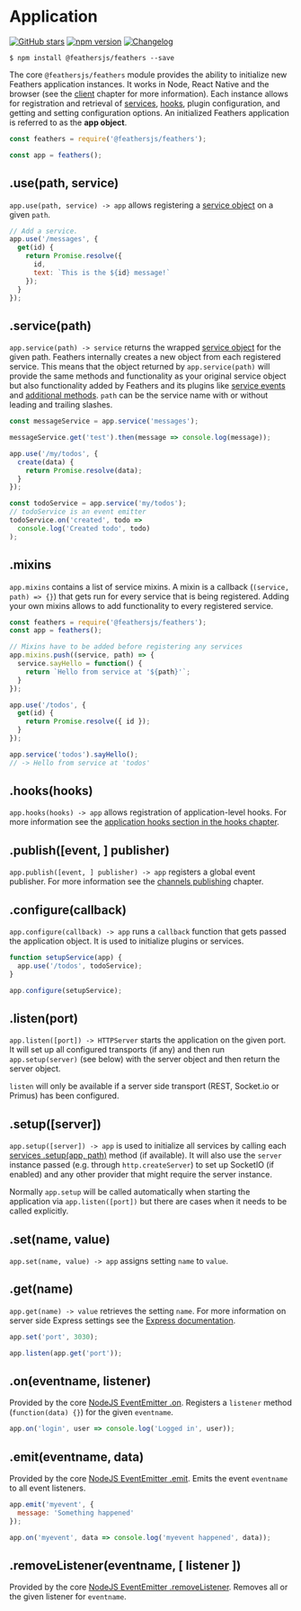 # Application

[![GitHub stars](https://img.shields.io/github/stars/feathersjs/feathers.png?style=social&label=Star)](https://github.com/feathersjs/feathers/)
[![npm version](https://img.shields.io/npm/v/feathers.png?style=flat-square)](https://www.npmjs.com/package/feathers)
[![Changelog](https://img.shields.io/badge/changelog-.md-blue.png?style=flat-square)](https://github.com/feathersjs/feathers/blob/master/CHANGELOG.md)

```
$ npm install @feathersjs/feathers --save
```

The core `@feathersjs/feathers` module provides the ability to initialize new Feathers application instances. It works in Node, React Native and the browser (see the [client](./client.md) chapter for more information). Each instance allows for registration and retrieval of [services](./services.md), [hooks](./hooks.md), plugin configuration, and getting and setting configuration options. An initialized Feathers application is referred to as the **app object**.

```js
const feathers = require('@feathersjs/feathers');

const app = feathers();
```

## .use(path, service)

`app.use(path, service) -> app` allows registering a [service object](./services.md) on a given `path`.

```js
// Add a service.
app.use('/messages', {
  get(id) {
    return Promise.resolve({
      id,
      text: `This is the ${id} message!`
    });
  }
});
```

## .service(path)

`app.service(path) -> service` returns the wrapped [service object](./services.md) for the given path. Feathers internally creates a new object from each registered service. This means that the object returned by `app.service(path)` will provide the same methods and functionality as your original service object but also functionality added by Feathers and its plugins like [service events](./events.md) and [additional methods](./services.md#feathers-functionality). `path` can be the service name with or without leading and trailing slashes.

```js
const messageService = app.service('messages');

messageService.get('test').then(message => console.log(message));

app.use('/my/todos', {
  create(data) {
    return Promise.resolve(data);
  }
});

const todoService = app.service('my/todos');
// todoService is an event emitter
todoService.on('created', todo => 
  console.log('Created todo', todo)
);
```

## .mixins

`app.mixins` contains a list of service mixins. A mixin is a callback (`(service, path) => {}`) that gets run for every service that is being registered. Adding your own mixins allows to add functionality to every registered service.

```js
const feathers = require('@feathersjs/feathers');
const app = feathers();

// Mixins have to be added before registering any services
app.mixins.push((service, path) => {
  service.sayHello = function() {
    return `Hello from service at '${path}'`;
  }
});

app.use('/todos', {
  get(id) {
    return Promise.resolve({ id });
  }
});

app.service('todos').sayHello();
// -> Hello from service at 'todos'
```

## .hooks(hooks)

`app.hooks(hooks) -> app` allows registration of application-level hooks. For more information see the [application hooks section in the hooks chapter](./hooks.md#application-hooks).

## .publish([event, ] publisher)

`app.publish([event, ] publisher) -> app` registers a global event publisher. For more information see the [channels publishing](./channels.md#publishing) chapter.

## .configure(callback)

`app.configure(callback) -> app` runs a `callback` function that gets passed the application object. It is used to initialize plugins or services.

```js
function setupService(app) {
  app.use('/todos', todoService);
}

app.configure(setupService);
```

## .listen(port)

`app.listen([port]) -> HTTPServer` starts the application on the given port. It will set up all configured transports (if any) and then run `app.setup(server)` (see below) with the server object and then return the server object.

`listen` will only be available if a server side transport (REST, Socket.io or Primus) has been configured.

## .setup([server])

`app.setup([server]) -> app` is used to initialize all services by calling each [services .setup(app, path)](services.md#setupapp-path) method (if available).
It will also use the `server` instance passed (e.g. through `http.createServer`) to set up SocketIO (if enabled) and any other provider that might require the server instance.

Normally `app.setup` will be called automatically when starting the application via `app.listen([port])` but there are cases when it needs to be called explicitly.

## .set(name, value)

`app.set(name, value) -> app` assigns setting `name` to `value`. 

## .get(name)

`app.get(name) -> value` retrieves the setting `name`. For more information on server side Express settings see the [Express documentation](http://expressjs.com/en/4x/api.html#app.set).

```js
app.set('port', 3030);

app.listen(app.get('port'));
```

## .on(eventname, listener)

Provided by the core [NodeJS EventEmitter .on](https://nodejs.org/api/events.html#events_emitter_on_eventname_listener). Registers a `listener` method (`function(data) {}`) for the given `eventname`.

```js
app.on('login', user => console.log('Logged in', user));
```

## .emit(eventname, data)

Provided by the core [NodeJS EventEmitter .emit](https://nodejs.org/api/events.html#events_emitter_emit_eventname_args). Emits the event `eventname` to all event listeners.

```js
app.emit('myevent', {
  message: 'Something happened'
});

app.on('myevent', data => console.log('myevent happened', data));
```

## .removeListener(eventname, [ listener ])

Provided by the core [NodeJS EventEmitter .removeListener](https://nodejs.org/api/events.html#events_emitter_removelistener_eventname_listener). Removes all or the given listener for `eventname`.
